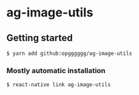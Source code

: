 
# ag-image-utils

## Getting started

`$ yarn add github:opgggggg/ag-image-utils`

### Mostly automatic installation

`$ react-native link ag-image-utils`
